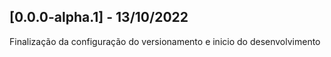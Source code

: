 ## [0.0.0-alpha.1] - 13/10/2022 
Finalização da configuração do versionamento e inicio do desenvolvimento 
